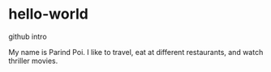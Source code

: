# hello-world
github intro

My name is Parind Poi. I like to travel, eat at different restaurants, and watch thriller movies.
